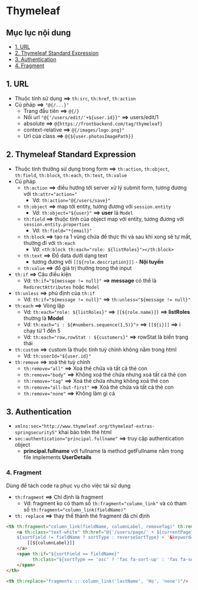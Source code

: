 # Thymeleaf

## Mục lục nội dung 

  - [1. URL](#1-url)
  - [2. Thymeleaf Standard Expression](#2-thymeleaf-standard-expression)
  - [3. Authentication](#3-authentication)
  - [4. Fragment](#4-fragment)
  
## 1. URL           

- Thuộc tính sử dụng **==>** `th:src`, `th:href`, `th:action`
- Cú pháp **==>** `"@{/...}"` 
    - Trang đầu tiên **==>** `@{/}`
    - Nối url `"@{'/users/edit/'+${user.id}}"` **==>** users/edit/1
    - absolute **==>** `@{https://frontbackend.com/tag/thymeleaf}`
    - context-relative **==>** `@{/images/logo.png}"`
    - Url của class **==>** `@{${user.photosImagePath}}`

## 2. Thymeleaf Standard Expression

- Thuộc tính thường sử dụng trong form **==>** `th:action`, `th:object`, `th:field`, `th:block`, `th:each`, `th:text`, `th:value`
- Cú pháp
    - `th:action` **==>** điều hướng tới server xử lý submit form, tương đương với `th:attr="action="`
        - Vd: `th:action="@{/users/save}"`
    - `th:object` **==>** map tới entity, tương đương với `session.entity`
        - Vd: `th:object="${user}"` **==> user** là `Model` 
    - `th:field` **==>** thuộc tính của object map với entity, tương đương với `session.entity.properties`
        - Vd: `th:field="*{email}"`
    - `th:block` **==>** tạo ra 1 vùng chứa để thực thi và sau khi xong sẽ tự mất, thường đi với `th:each`
        - Vd: `<th:block th:each="role: ${listRoles}"></th:block>`
    - `th:text` **==>** Đổ data dưới dạng text 
        - tương đương với `[[${role.description}]]` - **Nội tuyến**
    - `th:value` **==>** đổ giá trị thường trong thẻ input   
- `th:if` **==>** Câu điều kiện 
    - Vd: `th:if="${message != null}"` **==> message** có thể là `RedirectAttributes` hoặc `Model`
- `th:unless` **==>** phủ định của `th:if`
    - Vd: `th:if="${message != null}"` **==>** `th:unless="${message != null}"`
- `th:each` **==>** Vòng lặp
    - Vd: `th:each="role: ${listRoles}"` **==>** `[[${role.name}]]` **==> listRoles** thường là **Model** 
    - Vd: `th:each="i : ${#numbers.sequence(1,5)}">` **==>** `[[${i}]]` **==>** i chạy từ 1 đến 5
    - Vd: `th:each="row,rowStat : ${customers}"` **==>** rowStat là biến trạng thái
- `th:custom` **==>** custom là thuộc tính tuỳ chỉnh không nằm trong html 
    - Vd: `th:userId="${user.id}"` 
- `th:remove` **==>** xoá thẻ tuỳ chỉnh
    - `th:remove="all"` **==>** Xoá thẻ chứa và tất cả thẻ con
    - `th:remove="body"` **==>** Không xoá thẻ chứa nhưng xoá tất cả thẻ con
    - `th:remove="tag"` **==>** Xoá thẻ chứa nhưng không xoá thẻ con
    - `th:remove="all-but-first"` **==>** Xoá thẻ chứa và tất cả thẻ con
    - `th:remove="none"` **==>** Không làm gì cả

## 3. Authentication      

- `xmlns:sec="http://www.thymeleaf.org/thymeleaf-extras-springsecurity5"` khai báo trên thẻ html
- `sec:authentication="principal.fullname"` **==>** truy cập authentication object 
    - **principal.fullname** với fullname là method getFullname nằm trong file implements **UserDetails**

### 4. Fragment

Dùng để tách code ra phục vụ cho việc tái sử dụng 

- `th:fragment` **==>** Chỉ định là fragment 
    - Vd: fragment ko có tham số `th:fragment="column_link"` và có tham số `th:fragment="column_link(fieldName)"`
- `th: replace` **==>** thay thế thành thẻ fragment đã chỉ định    

```html
<th th:fragment="column_link(fieldName, columnLabel, removeTag)" th:remove="${removeTag}">
    <a th:class="text-white" th:href="@{'/users/page/' + ${currentPage} + '?sortField=' + ${fieldName} + '&sortType=' +
    ${sortField != fieldName ? sortType : reverseSortType} + '&keyword=' + ${keyword != null ? keyword : ''}}">
        [[${columnLabel}]]
    </a>
    <span th:if="${sortField == fieldName}"
          th:class="${sortType == 'asc' ? 'fas fa-sort-up' : 'fas fa-sort-down'}">
    </span>
</th>

<th th:replace="fragments :: column_link('lastName', 'Họ', 'none')"/>
```
